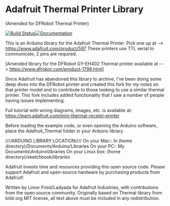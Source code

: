 # Adafruit Thermal Printer Library 
(Amended for DFRobot Thermal Printer)


[![Build Status](https://github.com/adafruit/Adafruit-Thermal-Printer-Library/workflows/Arduino%20Library%20CI/badge.svg)](https://github.com/adafruit/Adafruit-Thermal-Printer-Library/actions)[![Documentation](https://github.com/adafruit/ci-arduino/blob/master/assets/doxygen_badge.svg)](http://adafruit.github.io/Adafruit-Thermal-Printer-Library/html/index.html)


This is an Arduino library for the Adafruit Thermal Printer.
Pick one up at --> https://www.adafruit.com/product/597
These printers use TTL serial to communicate, 2 pins are required.

[Amended library for the DFRobot GY-EH402 Thermal printer available at --> https://www.dfrobot.com/product-1799.html]

Since Adafruit has abandoned this library to archive, I've been doing some deep dives into the DFRobot printer and created this fork for my notes on that printer model and to contribute to those looking to use a similar thermal printer.
This fork includes added functionality that I saw a number of people having issues implementing.

Full tutorial with wiring diagrams, images, etc. is available at:
https://learn.adafruit.com/mini-thermal-receipt-printer

Before loading the example code, or even opening the Arduino software,
place the Adafruit_Thermal folder in your Arduino library.

////ARDUINO LIBRARY LOCATION////
On your Mac:: In (home directory)/Documents/Arduino/Libraries
On your PC:: My Documents\Arduino\libraries
On your Linux box: (home directory)/sketchbook/libraries

Adafruit invests time and resources providing this open source code.  Please support Adafruit and open-source hardware by purchasing products from Adafruit!

Written by Limor Fried/Ladyada for Adafruit Industries, with contributions from the open source community.  Originally based on Thermal library from bildr.org
MIT license, all text above must be included in any redistribution.
